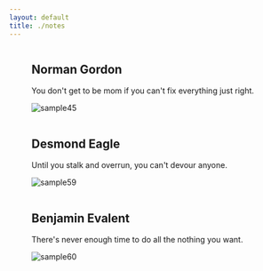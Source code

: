 ```yaml
---
layout: default
title: ./notes
---
```

<div class="row">
  <div class="column">
  <figure class="snip1482">
<figcaption>
  <h2>Norman Gordon</h2>
  <p>You don't get to be mom if you can't fix everything just right.</p>
</figcaption>
<a href="#"></a><img src="https://s3-us-west-2.amazonaws.com/s.cdpn.io/331810/sample45.jpg" alt="sample45" />
</figure>
  </div>
  <div class="column">
  <figure class="snip1482">
<figcaption>
  <h2>Desmond Eagle</h2>
  <p>Until you stalk and overrun, you can't devour anyone.</p>
</figcaption>
<a href="#"></a><img src="https://s3-us-west-2.amazonaws.com/s.cdpn.io/331810/sample59.jpg" alt="sample59" />
</figure>
  </div>
  <div class="column">
  <figure class="snip1482">
<figcaption>
  <h2>Benjamin Evalent</h2>
  <p>There's never enough time to do all the nothing you want.</p>
</figcaption>
<a href="#"></a><img src="https://s3-us-west-2.amazonaws.com/s.cdpn.io/331810/sample60.jpg" alt="sample60" />
</figure>
  </div>
